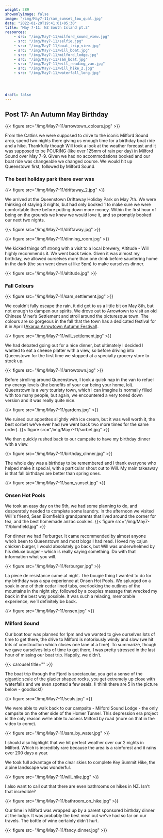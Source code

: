 ```yaml
---
weight: 289
showonlyimage: false
image: "/img/May7-11/sam_sunset_low_qual.jpg"
date: "2022-01-20T19:41:01+05:30"
title: "May 7-11: NZ South Island pt.2"
resources:
    - src: "/img/May7-11/milford_sound_view.jpg"
    - src: "/img/May7-11/selfie.jpg"
    - src: "/img/May7-11/boat_trip_view.jpg"
    - src: "/img/May7-11/will_boat.jpg"
    - src: "/img/May7-11/milford_lodge.jpg"
    - src: "/img/May7-11/sam_boat.jpg"
    - src: "/img/May7-11/will_reading_van.jpg"
    - src: "/img/May7-11/will_hike_2.jpg"
    - src: "/img/May7-11/waterfall_long.jpg"
    



draft: false
---
```


## Post 17: An Autumn May Birthday

{{< figure src="/img/May7-11/arrowtown_colours.jpg" >}} 
&nbsp;

From the Catlins we were supposed to drive to the iconic Milford Sound area, spend two nights there giving us enough time for a birthday boat ride and a hike. Thankfully though Will took a look at the weather forecast and it was supposed to be POURING (like over 125mm of rain per day) in Milford Sound over May 7-9. Given we had no accommodations booked and our boat ride was changeable we changed course. We would hit up Queenstown first, followed by Milford Sound.

### The best holiday park there ever was 

{{< figure src="/img/May7-11/driftaway_2.jpg" >}} 
&nbsp;

We arrived at the Queenstown Driftaway Holiday Park on May 7th. We were thinking of staying 3 nights, but had only booked 1 to make sure we were comfortable there before putting down more money. Within the first hour of being on the grounds we knew we would love it, and so promptly booked our next two nights. 

{{< figure src="/img/May7-11/driftaway.jpg" >}} 
&nbsp;

{{< figure src="/img/May7-11/dinning_room.jpg" >}} 
&nbsp;

We kicked things off strong with a visit to a local brewery, Altitude - Will highly recommends it. We went back twice. Given it was almost my birthday, we allowed ourselves more than one drink before sauntering home in the dark (the sun went down at like 5pm) to make ourselves dinner. 

{{< figure src="/img/May7-11/altitude.jpg" >}} 
&nbsp;

### Fall Colours

{{< figure src="/img/May7-11/sam_settlement.jpg" >}} 
&nbsp;

We couldn’t fully escape the rain, it did get to us a little bit on May 8th, but not enough to dampen our spirits. We drove out to Arrowtown to visit an old Chinese Miner’s Settlement and stroll around the picturesque town. The colours are so gorgeous in the fall that the town has a dedicated festival  for it in April ([Akarua Arrowtown Autumn Festival](​​​​https://www.arrowtown.com/our-town/events/akarua-arrowtown-autumn-festival/
)). 
&nbsp;

{{< figure src="/img/May7-11/will_settlement.jpg" >}} 
&nbsp;

We had debated going out for a nice dinner, but ultimately I decided I wanted to eat a cheese platter with a view, so before driving into Queenstown for the first time we stopped at a specialty grocery store to stock up. 

{{< figure src="/img/May7-11/arrowtown.jpg" >}} 
&nbsp;

Before strolling around Queenstown, I took a quick nap in the van to refuel my energy levels (the benefits of your car being your home, lol). Queenstown is a very touristy town, which I can imagine is normally filled with too many people, but again, we encountered a very toned down version and it was really quite nice.  

{{< figure src="/img/May7-11/gardens.jpg" >}} 
&nbsp;

We ruined our appetites slightly with ice cream, but it was well worth it, the best sorbet we've ever had (we went back two more times for the same order). 
{{< figure src="/img/May7-11/sorbet.jpg" >}} 
&nbsp;

We then quickly rushed back to our campsite to have my birthday dinner with a view. 

{{< figure src="/img/May7-11/birthday_dinner.jpg" >}} 
&nbsp;

The whole day was a birthday to be remembered and I thank everyone who helped make it special, with a particular shout out to Will. My main takeaway is that fall birthdays are better than spring ones. 

{{< figure src="/img/May7-11/sam_sunset.jpg" >}} 
&nbsp;

### Onsen Hot Pools 

We took an easy day on the 9th, we had some planning to do, and desperately needed to complete some laundry. In the afternoon we visited Will's friend, Sean Blomfield’s grandparents that lived around the corner for tea, and the best homemade anzac cookies.
{{< figure src="/img/May7-11/blomfield.jpg" >}} 
&nbsp;

For dinner we had Ferburger. It came recommended by almost anyone who’s been to Queenstown and most blogs I had read. I loved my cajun chicken burger, I would absolutely go back, but Will was underwhelmed by his deluxe burger - which is really saying something. Do with that information what you will. 

{{< figure src="/img/May7-11/ferburger.jpg" >}} 
&nbsp;

La piece de resistance came at night. The bougie thing I wanted to do for my birthday was a spa experience at Onsen Hot Pools. We splurged on a soak in one of their cedar lined tubs, overlooking the outlines of the mountains in the night sky, followed by a couples massage that wrecked my back in the best way possible. It was such a relaxing, memorable experience, we’ll definitely be back. 

{{< figure src="/img/May7-11/onsen.jpg" >}} 
&nbsp;

### Milford Sound 

Our boat tour was planned for 1pm and we wanted to give ourselves lots of time to get there, the drive to Milford is notoriously windy and slow (we hit lots of construction which closes one lane at a time). To summarize, though we gave ourselves lots of time to get there, I was pretty stressed in the last hour of missing our boat trip. Happily, we didn’t. 

{{< carousel title="" >}}
&nbsp;


The boat trip through the Fjord is spectacular, you get a sense of the gigantic scale of the glacier shaped rocks, you get extremely up close with waterfalls and we even spotted a few seals. (I think there are 5 in the picture below - goodluck!)

{{< figure src="/img/May7-11/seals.jpg" >}} 
&nbsp;

We were able to walk back to our campsite - Milford Sound Lodge - the only campsite on the other side of the Homer Tunnel. This depression era project is the only reason we’re able to access Milford by road (more on that in the video to come). 

{{< figure src="/img/May7-11/sam_by_water.jpg" >}} 
&nbsp;

I should also highlight that we hit perfect weather over our 2 nights in Milford. Which is incredibly rare because the area is a rainforest and it rains over 200 days a year. 

We took full advantage of the clear skies to complete Key Summit Hike, the alpine landscape was wonderful. 

{{< figure src="/img/May7-11/will_hike.jpg" >}} 
&nbsp;

I also want to call out that there are even bathrooms on hikes in NZ. Isn't that incredible?

{{< figure src="/img/May7-11/bathroom_on_hike.jpg" >}} 
&nbsp;


Our time in Milford was wrapped up by a parent sponsored birthday dinner at the lodge. It was probably the best meal out we’ve had so far on our travels. The bottle of wine certainly didn’t hurt. 

{{< figure src="/img/May7-11/fancy_dinner.jpg" >}} 
&nbsp;

